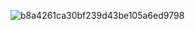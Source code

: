 ![b8a4261ca30bf239d43be105a6ed9798](https://github.com/user-attachments/assets/0abbddf6-f590-4b2e-aece-2cd310120b43)

